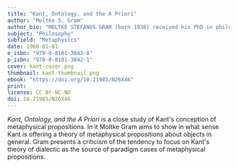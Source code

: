 ```yaml
---
title: "Kant, Ontology, and the A Priori"
author: "Moltke S. Gram"
author_bio: "MOLTKE STEFANUS GRAM (born 1938) received his PhD in philosophy from Indiana University Bloomington in 1966. He taught philosophy at Indiana University Bloomington, Northwestern University, and the University of Iowa."
subject: "Philosophy"
subfield: "Metaphysics"
date: 1968-01-01
e_isbn: "978-0-8101-3843-8"
p_isbn: "978-0-8101-3842-1"
cover: kant-cover.png
thumbnail: kant-thumbnail.png
ebook: "https://doi.org/10.21985/N26X46"
print:
license: CC BY-NC-ND
doi: 10.21985/N26X46
---
```

_Kant, Ontology, and the A Priori_ is a close study of Kant's conception of metaphysical propositions. In it Moltke Gram aims to show in what sense Kant is offering a theory of metaphysical propositions about objects in general. Gram presents a criticism of the tendency to focus on Kant's theory of dialectic as the source of paradigm cases of metaphysical propositions.
